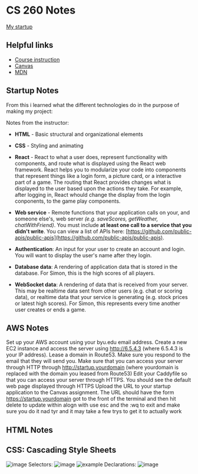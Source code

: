 # CS 260 Notes

[My startup](https://simon.cs260.click)

## Helpful links

- [Course instruction](https://github.com/webprogramming260)
- [Canvas](https://byu.instructure.com)
- [MDN](https://developer.mozilla.org)

## Startup Notes

From this i learned what the different technologies do in the purpose of making my project: 

Notes from the instructor:
- **HTML** - Basic structural and organizational elements
- **CSS** - Styling and animating
- **React** - React to what a user does, represent functionality with components, and route what is displayed using the React web framework. React helps you to modularize your code into components that represent things like a login form, a picture card, or a interactive part of a game. The routing that React provides changes what is displayed to the user based upon the actions they take. For example, after logging in, React whould change the display from the login conponents, to the game play components.
- **Web service** - Remote functions that your application calls on your, and someone else's, web server _(e.g. saveScores, getWeather, chatWithFriend)_. You must include **at least one call to a service that you didn't write**. You can view a list of APIs here: [https://github.com/public-apis/public-apis](https://github.com/public-apis/public-apis).

- **Authentication**: An input for your user to create an account and login. You will want to display the user's name after they login.
- **Database data**: A rendering of application data that is stored in the database. For Simon, this is the high scores of all players.
- **WebSocket data**: A rendering of data that is received from your server. This may be realtime data sent from other users (e.g. chat or scoring data), or realtime data that your service is generating (e.g. stock prices or latest high scores). For Simon, this represents every time another user creates or ends a game.


## AWS Notes

Set up your AWS account using your byu.edu email address.
Create a new EC2 instance and access the server using http://6.5.4.3 (where 6.5.4.3 is your IP address).
Lease a domain in Route53. Make sure you respond to the email that they will send you.
Make sure that you can access your server through HTTP through http://startup.yourdomain (where yourdomain is replaced with the domain you leased from Route53)
Edit your Caddyfile so that you can access your server through HTTPS.
You should see the default web page displayed through HTTPS
Upload the URL to your startup application to the Canvas assignment. The URL should have the form https://startup.yourdomain
got to the front of the terminal and then hit delete to update within alogn with use esc and the :wq to exit and make sure you do it nad tyr and it may take a few trys to get it to actually work

## HTML Notes



## CSS: Cascading Style Sheets
![image](https://github.com/user-attachments/assets/d4b85029-ee37-4629-9a60-95d6a5ff79d1)
Selectors: 
![image](https://github.com/user-attachments/assets/25d99d9b-001d-4524-a29e-a924906b3445)
![example](https://github.com/user-attachments/assets/345e0a1e-cca3-4117-8ded-5a9abf48ade9)
Declarations: 
![image](https://github.com/user-attachments/assets/b9cde03e-4057-45b1-a260-bc734d0c130b)


